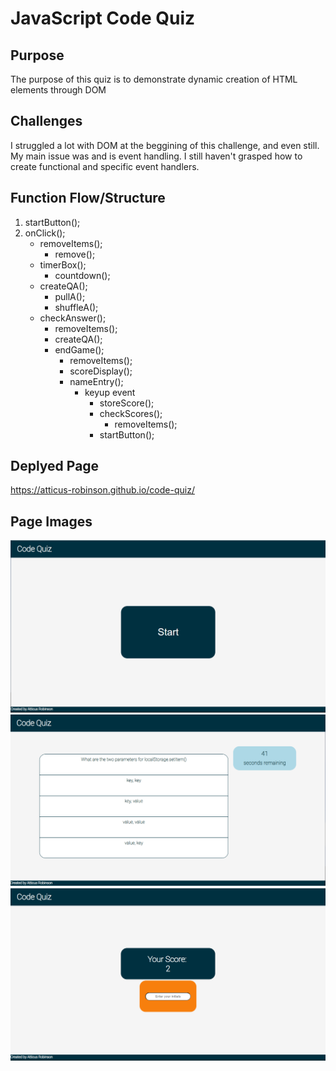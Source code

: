 # JavaScript Code Quiz

## Purpose 

The purpose of this quiz is to demonstrate dynamic creation of HTML elements through DOM

## Challenges

I struggled a lot with DOM at the beggining of this challenge, and even still. My main issue was and is event handling. I still haven't grasped how to create functional and specific event handlers.

## Function Flow/Structure

1. startButton();
2. onClick();
    - removeItems();
        - remove();
    - timerBox();
        - countdown();
    - createQA();
        - pullA();
        - shuffleA();
    - checkAnswer();
        - removeItems();
        - createQA();
        - endGame();
            - removeItems();
            - scoreDisplay();
            - nameEntry();
                - keyup event
                    - storeScore();
                    - checkScores();
                        - removeItems();
                    - startButton();

## Deplyed Page

https://atticus-robinson.github.io/code-quiz/

## Page Images

![Start](./assets/images/start.png)
![Question](./assets/images/question.png)
![End](./assets/images/end.png)

